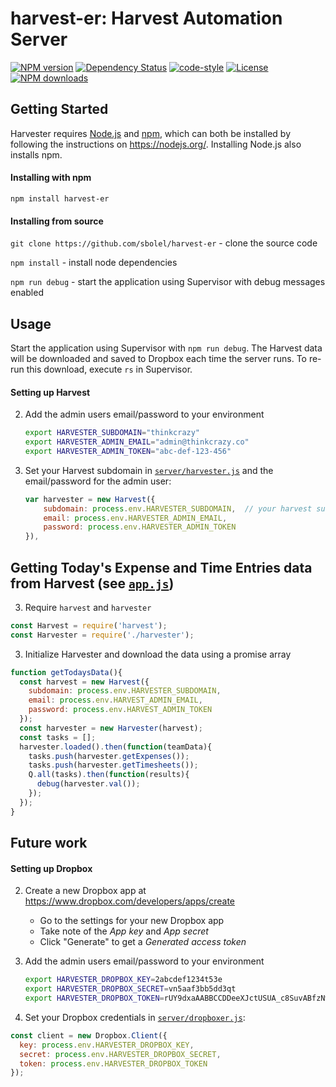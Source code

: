 # harvest-er: Harvest Automation Server

[![NPM version][npm-image]][npm-url]
[![Dependency Status][daviddm-image]][daviddm-url]
[![code-style][code-style-image]][code-style-url]
[![License][license-image]][license-url]
[![NPM downloads][npm-downloads-image]][npm-url]

## Getting Started

Harvester requires [Node.js](https://nodejs.org/) and [npm](https://www.npmjs.org/), which can both be installed by following the instructions on https://nodejs.org/. Installing Node.js also installs npm.

#### Installing with npm

`npm install harvest-er`

#### Installing from source

`git clone https://github.com/sbolel/harvest-er` - clone the source code

`npm install` - install node dependencies

`npm run debug` - start the application using Supervisor with debug messages enabled

## Usage

Start the application using Supervisor with `npm run debug`. The Harvest data will be downloaded and saved to Dropbox each time the server runs. To re-run this download, execute `rs` in Supervisor.

#### Setting up Harvest

2. Add the admin users email/password to your environment

    ```bash
    export HARVESTER_SUBDOMAIN="thinkcrazy"
    export HARVESTER_ADMIN_EMAIL="admin@thinkcrazy.co"
    export HARVESTER_ADMIN_TOKEN="abc-def-123-456"
    ```

2. Set your Harvest subdomain in [`server/harvester.js`](server/harvester.js) and the email/password for the admin user:

    ```js
    var harvester = new Harvest({
        subdomain: process.env.HARVESTER_SUBDOMAIN,  // your harvest subdomain
        email: process.env.HARVESTER_ADMIN_EMAIL,
        password: process.env.HARVESTER_ADMIN_TOKEN
    }),
    ```


## Getting Today's Expense and Time Entries data from Harvest (see [`app.js`](server/app.js))

3. Require `harvest` and `harvester`

```js
const Harvest = require('harvest');
const Harvester = require('./harvester');
```

3. Initialize Harvester and download the data using a promise array

```js
function getTodaysData(){
  const harvest = new Harvest({
    subdomain: process.env.HARVESTER_SUBDOMAIN, 
    email: process.env.HARVEST_ADMIN_EMAIL,
    password: process.env.HARVEST_ADMIN_TOKEN
  });
  const harvester = new Harvester(harvest);
  const tasks = [];
  harvester.loaded().then(function(teamData){
    tasks.push(harvester.getExpenses());
    tasks.push(harvester.getTimesheets());
    Q.all(tasks).then(function(results){
      debug(harvester.val());
    });
  });
}
```

## Future work

#### Setting up Dropbox

2. Create a new Dropbox app at https://www.dropbox.com/developers/apps/create

    - Go to the settings for your new Dropbox app
    - Take note of the _App key_ and _App secret_
    - Click "Generate" to get a _Generated access token_

2. Add the admin users email/password to your environment

    ```bash
    export HARVESTER_DROPBOX_KEY=2abcdef1234t53e
    export HARVESTER_DROPBOX_SECRET=vn5aaf3bb5dd3qt
    export HARVESTER_DROPBOX_TOKEN=rUY9dxaAABBCCDDeeXJctUSUA_c8SuvABfzNwDAdFmTACAa6mUrpAAmcc7Gg7Qch
    ```

2. Set your Dropbox credentials in [`server/dropboxer.js`](server/dropboxer.js):

```js
const client = new Dropbox.Client({
  key: process.env.HARVESTER_DROPBOX_KEY,
  secret: process.env.HARVESTER_DROPBOX_SECRET,
  token: process.env.HARVESTER_DROPBOX_TOKEN
});
```


[npm-image]: https://img.shields.io/npm/v/harvest-er.svg?style=flat-square
[npm-url]: https://npmjs.org/package/harvest-er
[npm-downloads-image]: https://img.shields.io/npm/dm/harvest-er.svg?style=flat-square
[travis-image]: https://img.shields.io/travis/sbolel/harvest-er/master.svg?style=flat-square
[travis-url]: https://travis-ci.org/sbolel/harvest-er
[daviddm-image]: https://img.shields.io/david/sbolel/harvest-er.svg?style=flat-square
[daviddm-url]: https://david-dm.org/sbolel/harvest-er
[climate-image]: https://img.shields.io/codeclimate/github/sbolel/harvest-er.svg?style=flat-square
[climate-url]: https://img.shields.io/codeclimate/github/sbolel/harvest-er.svg?style=flat-square
[coverage-image]: https://img.shields.io/codeclimate/coverage/github/sbolel/harvest-er.svg?style=flat-square
[coverage-url]: https://img.shields.io/codeclimate/coverage/github/sbolel/harvest-er.svg?style=flat-square
[license-image]: https://img.shields.io/npm/l/harvest-er.svg?style=flat-square
[license-url]: https://github.com/sbolel/harvest-er/blob/master/LICENSE
[code-style-image]: https://img.shields.io/badge/code%20style-standard-brightgreen.svg?style=flat-square
[code-style-url]: http://standardjs.com/